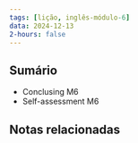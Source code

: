 ```yaml
---
tags: [lição, inglês-módulo-6]
data: 2024-12-13
2-hours: false
---
```


## Sumário
- Conclusing M6
- Self-assessment M6
## Notas relacionadas